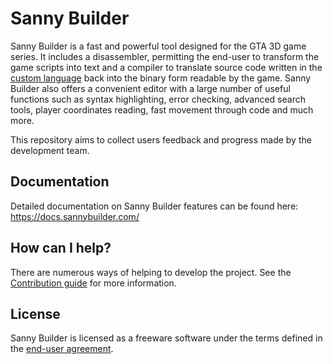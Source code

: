 # Sanny Builder

Sanny Builder is a fast and powerful tool designed for the GTA 3D game series. It includes a disassembler, permitting the end-user to transform the game scripts into text and a compiler to translate source code written in the [custom language](https://docs.sannybuilder.com/coding) back into the binary form readable by the game. Sanny Builder also offers a convenient editor with a large number of useful functions such as syntax highlighting, error checking, advanced search tools, player coordinates reading, fast movement through code and much more.

This repository aims to collect users feedback and progress made by the development team. 

## Documentation

Detailed documentation on Sanny Builder features can be found here: https://docs.sannybuilder.com/

## How can I help?

There are numerous ways of helping to develop the project. See the [Contribution guide](CONTRIBUTING.md) for more information.

## License

Sanny Builder is licensed as a freeware software under the terms defined in the [end-user agreement](https://sannybuilder.com/EULA.txt).
